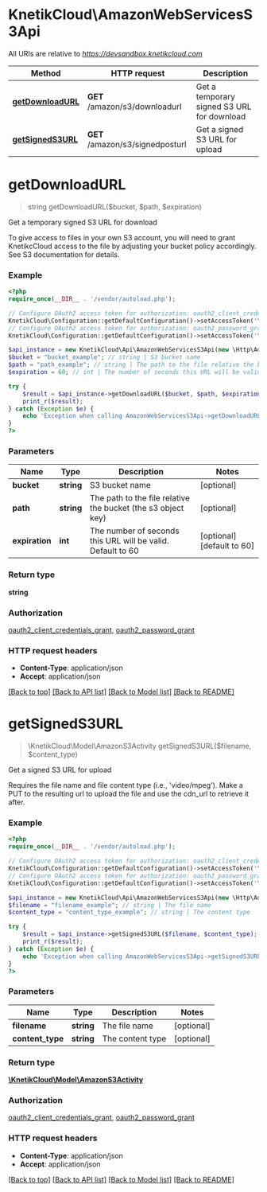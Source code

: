 # KnetikCloud\AmazonWebServicesS3Api

All URIs are relative to *https://devsandbox.knetikcloud.com*

Method | HTTP request | Description
------------- | ------------- | -------------
[**getDownloadURL**](AmazonWebServicesS3Api.md#getDownloadURL) | **GET** /amazon/s3/downloadurl | Get a temporary signed S3 URL for download
[**getSignedS3URL**](AmazonWebServicesS3Api.md#getSignedS3URL) | **GET** /amazon/s3/signedposturl | Get a signed S3 URL for upload


# **getDownloadURL**
> string getDownloadURL($bucket, $path, $expiration)

Get a temporary signed S3 URL for download

To give access to files in your own S3 account, you will need to grant KnetikcCloud access to the file by adjusting your bucket policy accordingly. See S3 documentation for details.

### Example
```php
<?php
require_once(__DIR__ . '/vendor/autoload.php');

// Configure OAuth2 access token for authorization: oauth2_client_credentials_grant
KnetikCloud\Configuration::getDefaultConfiguration()->setAccessToken('YOUR_ACCESS_TOKEN');
// Configure OAuth2 access token for authorization: oauth2_password_grant
KnetikCloud\Configuration::getDefaultConfiguration()->setAccessToken('YOUR_ACCESS_TOKEN');

$api_instance = new KnetikCloud\Api\AmazonWebServicesS3Api(new \Http\Adapter\Guzzle6\Client());
$bucket = "bucket_example"; // string | S3 bucket name
$path = "path_example"; // string | The path to the file relative the bucket (the s3 object key)
$expiration = 60; // int | The number of seconds this URL will be valid. Default to 60

try {
    $result = $api_instance->getDownloadURL($bucket, $path, $expiration);
    print_r($result);
} catch (Exception $e) {
    echo 'Exception when calling AmazonWebServicesS3Api->getDownloadURL: ', $e->getMessage(), PHP_EOL;
}
?>
```

### Parameters

Name | Type | Description  | Notes
------------- | ------------- | ------------- | -------------
 **bucket** | **string**| S3 bucket name | [optional]
 **path** | **string**| The path to the file relative the bucket (the s3 object key) | [optional]
 **expiration** | **int**| The number of seconds this URL will be valid. Default to 60 | [optional] [default to 60]

### Return type

**string**

### Authorization

[oauth2_client_credentials_grant](../../README.md#oauth2_client_credentials_grant), [oauth2_password_grant](../../README.md#oauth2_password_grant)

### HTTP request headers

 - **Content-Type**: application/json
 - **Accept**: application/json

[[Back to top]](#) [[Back to API list]](../../README.md#documentation-for-api-endpoints) [[Back to Model list]](../../README.md#documentation-for-models) [[Back to README]](../../README.md)

# **getSignedS3URL**
> \KnetikCloud\Model\AmazonS3Activity getSignedS3URL($filename, $content_type)

Get a signed S3 URL for upload

Requires the file name and file content type (i.e., 'video/mpeg'). Make a PUT to the resulting url to upload the file and use the cdn_url to retrieve it after.

### Example
```php
<?php
require_once(__DIR__ . '/vendor/autoload.php');

// Configure OAuth2 access token for authorization: oauth2_client_credentials_grant
KnetikCloud\Configuration::getDefaultConfiguration()->setAccessToken('YOUR_ACCESS_TOKEN');
// Configure OAuth2 access token for authorization: oauth2_password_grant
KnetikCloud\Configuration::getDefaultConfiguration()->setAccessToken('YOUR_ACCESS_TOKEN');

$api_instance = new KnetikCloud\Api\AmazonWebServicesS3Api(new \Http\Adapter\Guzzle6\Client());
$filename = "filename_example"; // string | The file name
$content_type = "content_type_example"; // string | The content type

try {
    $result = $api_instance->getSignedS3URL($filename, $content_type);
    print_r($result);
} catch (Exception $e) {
    echo 'Exception when calling AmazonWebServicesS3Api->getSignedS3URL: ', $e->getMessage(), PHP_EOL;
}
?>
```

### Parameters

Name | Type | Description  | Notes
------------- | ------------- | ------------- | -------------
 **filename** | **string**| The file name | [optional]
 **content_type** | **string**| The content type | [optional]

### Return type

[**\KnetikCloud\Model\AmazonS3Activity**](../Model/AmazonS3Activity.md)

### Authorization

[oauth2_client_credentials_grant](../../README.md#oauth2_client_credentials_grant), [oauth2_password_grant](../../README.md#oauth2_password_grant)

### HTTP request headers

 - **Content-Type**: application/json
 - **Accept**: application/json

[[Back to top]](#) [[Back to API list]](../../README.md#documentation-for-api-endpoints) [[Back to Model list]](../../README.md#documentation-for-models) [[Back to README]](../../README.md)

